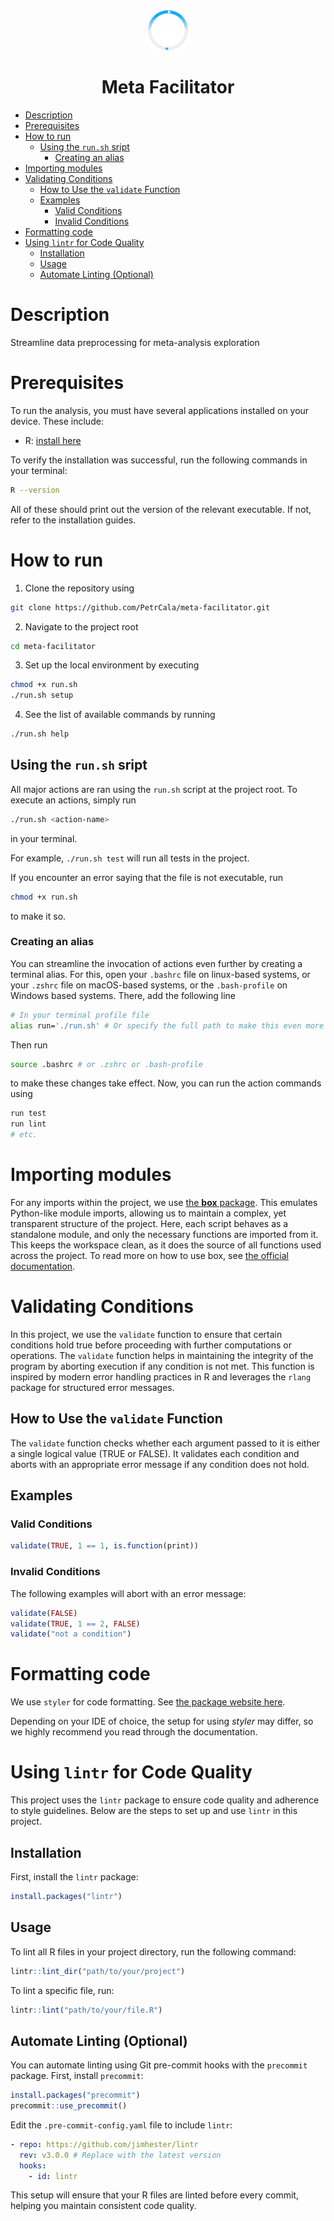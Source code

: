 <div align="center">
      <img src="assets/logo/artma_logo.png" 
      width="64" height="64" alt="Artma Logo" style="border-radius: 15%!important;">
    <h1>
        Meta Facilitator
    </h1>
</div>

- [Description](#description)
- [Prerequisites](#prerequisites)
- [How to run](#how-to-run)
  - [Using the `run.sh` sript](#using-the-runsh-sript)
    - [Creating an alias](#creating-an-alias)
- [Importing modules](#importing-modules)
- [Validating Conditions](#validating-conditions)
  - [How to Use the `validate` Function](#how-to-use-the-validate-function)
  - [Examples](#examples)
    - [Valid Conditions](#valid-conditions)
    - [Invalid Conditions](#invalid-conditions)
- [Formatting code](#formatting-code)
- [Using `lintr` for Code Quality](#using-lintr-for-code-quality)
  - [Installation](#installation)
  - [Usage](#usage)
  - [Automate Linting (Optional)](#automate-linting-optional)

# Description

Streamline data preprocessing for meta-analysis exploration

# Prerequisites

To run the analysis, you must have several applications installed on your device. These include:

<!-- - Python: [install here](https://www.python.org/downloads/) -->

- R: [install here](https://cran.r-project.org)

To verify the installation was successful, run the following commands in your terminal:

```bash
R --version
```

All of these should print out the version of the relevant executable. If not, refer to the installation guides.

# How to run

1. Clone the repository using

```bash
git clone https://github.com/PetrCala/meta-facilitator.git
```

2. Navigate to the project root

```bash
cd meta-facilitator
```

3. Set up the local environment by executing

```bash
chmod +x run.sh
./run.sh setup
```

4. See the list of available commands by running

```bash
./run.sh help
```

<!-- 5. Choose an action to run out of the [Available Actions section](#available-actions). Run it using:

```bash
Rscript run.R <action> [--args]
```

For example, to run the Chris analysis, do

```bash
Rscript run.R analyse Chris
```

6. Find the results in ... -->

## Using the `run.sh` sript

All major actions are ran using the `run.sh` script at the project root. To execute an actions, simply run

```bash
./run.sh <action-name>
```

in your terminal.

For example, `./run.sh test` will run all tests in the project.

If you encounter an error saying that the file is not executable, run

```bash
chmod +x run.sh
```

to make it so.

### Creating an alias

You can streamline the invocation of actions even further by creating a terminal alias. For this, open your `.bashrc` file on linux-based systems, or your `.zshrc` file on macOS-based systems, or the `.bash-profile` on Windows based systems. There, add the following line

```bash
# In your terminal profile file
alias run='./run.sh' # Or specify the full path to make this even more reliable
```

Then run

```bash
source .bashrc # or .zshrc or .bash-profile
```

to make these changes take effect. Now, you can run the action commands using

```bash
run test
run lint
# etc.
```

<!-- # Available actions

Here is a list of all the currently supported actions:

- **`analyse`**: Run a full analysis of a dataset.
  - _Args_:
    - Analysis name - e.g., `Chris`,...
  - _Example_:
    - `python main.py analyse Chris`
- **`r`**: Call an R script:
  - _Args_:
    - R action name - e.g., `add`, `subtract`,...
    - Arguments passed to the R action
  - _Example_:
    - `python main.py r add 1 2`

Here is a list of all currently available analyses is:

- `Chris` -->

# Importing modules

For any imports within the project, we use [the **box** package](https://klmr.me/box/articles/box.html). This emulates Python-like module imports, allowing us to maintain a complex, yet transparent structure of the project. Here, each script behaves as a standalone module, and only the necessary functions are imported from it. This keeps the workspace clean, as it does the source of all functions used across the project. To read more on how to use box, see [the official documentation](https://klmr.me/box/articles/box.html).

# Validating Conditions

In this project, we use the `validate` function to ensure that certain conditions hold true before proceeding with further computations or operations. The `validate` function helps in maintaining the integrity of the program by aborting execution if any condition is not met. This function is inspired by modern error handling practices in R and leverages the `rlang` package for structured error messages.

## How to Use the `validate` Function

The `validate` function checks whether each argument passed to it is either a single logical value (TRUE or FALSE). It validates each condition and aborts with an appropriate error message if any condition does not hold.

## Examples

### Valid Conditions

```r
validate(TRUE, 1 == 1, is.function(print))
```

### Invalid Conditions

The following examples will abort with an error message:

```r
validate(FALSE)
validate(TRUE, 1 == 2, FALSE)
validate("not a condition")
```

# Formatting code

We use `styler` for code formatting. See [the package website here](https://github.com/r-lib/styler?tab=readme-ov-file).

Depending on your IDE of choice, the setup for using _styler_ may differ, so we highly recommend you read through the documentation.

# Using `lintr` for Code Quality

This project uses the `lintr` package to ensure code quality and adherence to style guidelines. Below are the steps to set up and use `lintr` in this project.

## Installation

First, install the `lintr` package:

```r
install.packages("lintr")
```

## Usage

To lint all R files in your project directory, run the following command:

```r
lintr::lint_dir("path/to/your/project")
```

To lint a specific file, run:

```r
lintr::lint("path/to/your/file.R")
```

## Automate Linting (Optional)

You can automate linting using Git pre-commit hooks with the `precommit` package. First, install `precommit`:

```r
install.packages("precommit")
precommit::use_precommit()
```

Edit the `.pre-commit-config.yaml` file to include `lintr`:

```yaml
- repo: https://github.com/jimhester/lintr
  rev: v3.0.0 # Replace with the latest version
  hooks:
    - id: lintr
```

This setup will ensure that your R files are linted before every commit, helping you maintain consistent code quality.

